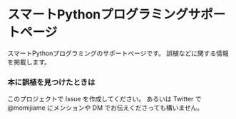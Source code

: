 スマートPythonプログラミングサポートページ
===

スマートPythonプログラミングのサポートページです。
誤植などに関する情報を掲載します。

### 本に誤植を見つけたときは

このプロジェクトで Issue を作成してください。
あるいは Twitter で @momijiame にメンションや DM でお伝えくださっても構いません。
